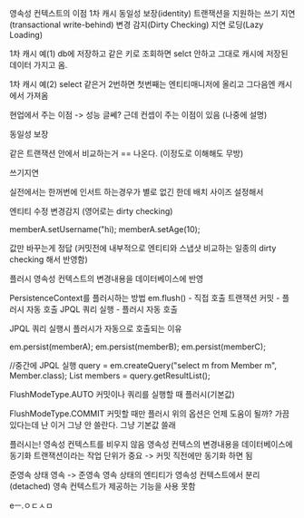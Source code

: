 영속성 컨텍스트의 이점
    1차 캐시
    동일성 보장(identity)
    트랜잭션을 지원하는 쓰기 지연(transactional write-behind)
    변경 감지(Dirty Checking)
    지연 로딩(Lazy Loading)
    
    
1차 캐시 예(1)
    db에 저장하고
    같은 키로 조회하면 selct 안하고 그대로 캐시에 저장된 데이터 가지고 옴.
    
1차 캐시 예(2)
    select 같은거 2번하면 첫번째는 엔티티매니저에 올리고 그다음엔 캐시에서 가져옴
    
    
현업에서 주는 이점 -> 성능 글쎄? 근데 
컨셉이 주는 이점이 있음 (나중에 설명)



동일성 보장

같은 트랜잭션 안에서 비교하는거 == 나온다. (이정도로 이해해도 무방)


쓰기지연

실전에서는 한꺼번에 인서트 하는경우가 별로 없긴 한데
배치 사이즈 설정해서


엔티티 수정 변경감지 (영어로는 dirty checking)

memberA.setUsername("hi);
memberA.setAge(10);

값만 바꾸는게 정답 (커밋전에 내부적으로 엔티티와 스냅샷 비교하는 일종의 dirty checking 해서 반영함)

플러시
영속성 컨텍스트의 변경내용을 데이터베이스에 반영

PersistenceContext를 플러시하는 방법
    em.flush() - 직접 호출
    트랜잭션 커밋 - 플러시 자동 호출
    JPQL 쿼리 실행 - 플러시 자동 호출

JPQL 쿼리 실행시 플러시가 자동으로 호출되는 이유

em.persist(memberA);
em.persist(memberB);
em.persist(memberC);

//중간에 JPQL 실행
query = em.createQuery("select m from Member m", Member.class);
List<Member> members = query.getResultList();

FlushModeType.AUTO
커밋이나 쿼리를 실행할 때 플러시(기본값)

FlushModeType.COMMIT
커밋할 때만 플러시
위의 옵션은 언제 도움이 될까? 가끔 있다는데 난 이거 그냥 안 쓸란다. 그냥 기본값 쓸래

플러시는!
영속성 컨텍스트를 비우지 않음
영속성 컨텍스의 변경내용을 데이터베이스에 동기화
트랜잭션이라는 작업 단위가 중요 -> 커밋 직전에만 동기화 하면 됨


준영속 상태
영속 -> 준영속
영속 상태의 엔티티가 영속성 컨텍스트에서 분리(detached)
영속 컨텍스트가 제공하는 기능을 사용 못함

eㅡ.ㅇㄷㅅㅁ
